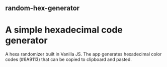 ## random-hex-generator
# A simple hexadecimal code generator

A hexa randomizer built in Vanilla JS. The app generates hexadecimal color codes (#6A9113) that can be copied to clipboard and pasted.

